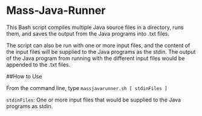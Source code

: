 # Mass-Java-Runner

This Bash script compiles multiple Java source files in a directory, runs them, and saves the output from the Java programs into .txt files.

The script can also be run with one or more input files, and the content of the input files will be supplied to the Java programs as the stdin. The output of the Java program from running with the different input files would be appended to the .txt files.

##How to Use

From the command line, type `massjavarunner.sh [ stdinFiles ]`

`stdinFiles`: One or more input files that would be supplied to the Java programs as stdin.
